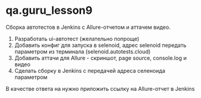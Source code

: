 # qa.guru_lesson9

Сборка автотестов в Jenkins с Allure-отчетом и аттачем видео.

1. Разработать ui-автотест (желательно попроще)
2. Добавить конфиг для запуска в selenoid, адрес selenoid передать параметром из терминала (selenoid.autotests.cloud)
3. Добавить аттачи для Allure - скриншот, page source, console.log и видео
4. Сделать сборку в Jenkins с передачей адреса селеноида параметром

В качестве ответа на  нужно приложить ссылку на Allure-отчет в Jenkins
